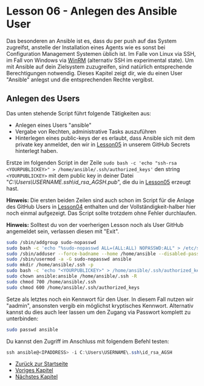 # Lesson 06 - Anlegen des Ansible User

Das besonderen an Ansible ist es, dass du per push auf das System zugreifst, anstelle der Installation eines Agents wie es sonst bei Configuration Management Systemen üblich ist. Im Falle von Linux via SSH, im Fall von Windows via [WinRM](https://docs.ansible.com/ansible/latest/os_guide/windows_setup.html) (alternativ SSH im experimental state). Um mit Ansible auf dein Zielsystem zuzugreifen, sind natürlich entsprechende Berechtigungen notwendig. Dieses Kapitel zeigt dir, wie du einen User "Ansible" anlegst und die entsprechenden Rechte vergibst.

## Anlegen des Users

Das unten stehende Script führt folgende Tätigkeiten aus:

- Anlegen eines Users "ansible"
- Vergabe von Rechten, administrative Tasks auszuführen 
- Hinterlegen eines public-keys der es erlaubt, dass Ansible sich mit dem private key anmeldet, den wir in [Lesson05](../Lesson05-create_cicd_workflow/Lesson05.md) in unserem GitHub Secrets hinterlegt haben.

Erstze im folgenden Script in der Zeile ```sudo bash -c 'echo "ssh-rsa <YOURPUBLICKEY>" > /home/ansible/.ssh/authorized_keys'``` den string ```<YOURPUBLICKEY>``` mit dem public key in deiner Datei "*C:\Users\USERNAME\.ssh\id_rsa_AGSH.pub*", die du in [Lesson05](../Lesson05-create_cicd_workflow/Lesson05.md) erzeugt hast.

**Hinweis:** Die ersten beiden Zeilen sind auch schon im Script für die Anlage des GitHub Users in [Lesson04](../Lesson04-install_github_runner/Lesson04.md) enthalten und der Vollständigkeit-halber hier noch einmal aufgezeigt. Das Script sollte trotzdem ohne Fehler durchlaufen. 

**Hinweis:** Solltest du von der voerherigen Lesson noch als User GitHub angemeldet sein, verlassen diesen mit "Exit". 

```bash
sudo /sbin/addgroup sudo-nopasswd
sudo bash -c 'echo "%sudo-nopasswd ALL=(ALL:ALL) NOPASSWD:ALL" > /etc/sudoers.d/sudo-nopasswd'
sudo /sbin/adduser --force-badname --home /home/ansible --disabled-password --gecos "" --shell /bin/bash ansible
sudo /sbin/usermod -a -G sudo-nopasswd ansible
sudo mkdir /home/ansible/.ssh -p
sudo bash -c 'echo "<YOURPUBLICKEY>" > /home/ansible/.ssh/authorized_keys'
sudo chown ansible:ansible /home/ansible/.ssh -R
sudo chmod 700 /home/ansible/.ssh
sudo chmod 600 /home/ansible/.ssh/authorized_keys
```

Setze als letztes noch ein Kennwort für den User. In diesem Fall nutzen wir "aadmin", ansonsten vergib ein möglichst kryptisches Kennwort. Alternativ kannst du dies auch leer lassen um den Zugang via Passwort komplett zu unterbinden:

```bash
sudo passwd ansible
```

Du kannst den Zugriff im Anschluss mit folgendem Befehl testen:

```powershell
ssh ansible@<IPADDRESS> -i C:\Users\USERNAME\.ssh\id_rsa_AGSH
```

- [Zurück zur Startseite](./../../README.md)
- [Voriges Kapitel](../Lesson05-create_cicd_workflow/Lesson05.md)
- [Nächstes Kapitel](../Lesson07-add_ansible_files/Lesson07.md)